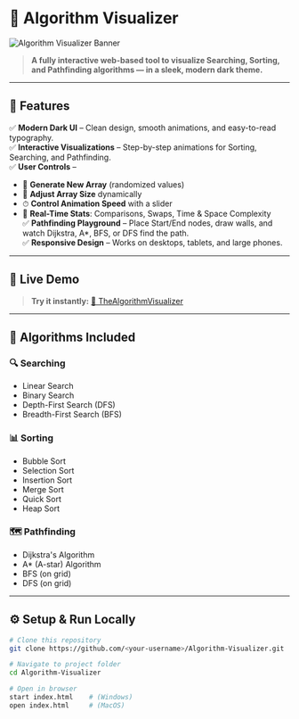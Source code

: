 # 🎨 Algorithm Visualizer  

![Algorithm Visualizer Banner](https://img.shields.io/badge/Algorithm%20Visualizer-Dark%20Theme-4cafef?style=for-the-badge&logo=javascript&logoColor=yellow)

> **A fully interactive web-based tool to visualize Searching, Sorting, and Pathfinding algorithms — in a sleek, modern dark theme.**

---

## 🌟 Features

✅ **Modern Dark UI** – Clean design, smooth animations, and easy-to-read typography.  
✅ **Interactive Visualizations** – Step-by-step animations for Sorting, Searching, and Pathfinding.  
✅ **User Controls** –  
- 🔄 **Generate New Array** (randomized values)  
- 📏 **Adjust Array Size** dynamically  
- ⏱ **Control Animation Speed** with a slider  
- 🧮 **Real-Time Stats**: Comparisons, Swaps, Time & Space Complexity  
✅ **Pathfinding Playground** – Place Start/End nodes, draw walls, and watch Dijkstra, A*, BFS, or DFS find the path.  
✅ **Responsive Design** – Works on desktops, tablets, and large phones.  

---

## 🚀 Live Demo

> **Try it instantly:** [🔗 TheAlgorithmVisualizer](https://thealgorithmvisualizer.netlify.app/)  



---

## 🧠 Algorithms Included

### 🔍 **Searching**
- Linear Search
- Binary Search
- Depth-First Search (DFS)
- Breadth-First Search (BFS)

### 📊 **Sorting**
- Bubble Sort
- Selection Sort
- Insertion Sort
- Merge Sort
- Quick Sort
- Heap Sort

### 🗺 **Pathfinding**
- Dijkstra's Algorithm
- A* (A-star) Algorithm
- BFS (on grid)
- DFS (on grid)

---

## ⚙️ Setup & Run Locally

```bash
# Clone this repository
git clone https://github.com/<your-username>/Algorithm-Visualizer.git

# Navigate to project folder
cd Algorithm-Visualizer

# Open in browser
start index.html    # (Windows)
open index.html     # (MacOS)

